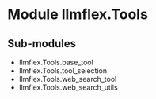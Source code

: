 Module llmflex.Tools
====================

Sub-modules
-----------
* llmflex.Tools.base_tool
* llmflex.Tools.tool_selection
* llmflex.Tools.web_search_tool
* llmflex.Tools.web_search_utils